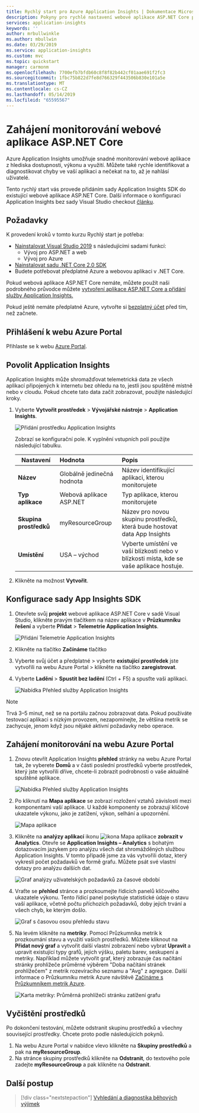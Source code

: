 ```yaml
---
title: Rychlý start pro Azure Application Insights | Dokumentace Microsoftu
description: Pokyny pro rychlé nastavení webové aplikace ASP.NET Core pro monitorování pomocí Application Insights
services: application-insights
keywords: ''
author: mrbullwinkle
ms.author: mbullwin
ms.date: 03/29/2019
ms.service: application-insights
ms.custom: mvc
ms.topic: quickstart
manager: carmonm
ms.openlocfilehash: 7700efb7bfdb60c8f8f82b442cf01aae691f2fc3
ms.sourcegitcommit: 1fbc75b822d7fe8d766329f443506b830e101a5e
ms.translationtype: MT
ms.contentlocale: cs-CZ
ms.lasthandoff: 05/14/2019
ms.locfileid: "65595567"
---
```

# <a name="start-monitoring-your-aspnet-core-web-application"></a>Zahájení monitorování webové aplikace ASP.NET Core

Azure Application Insights umožňuje snadné monitorování webové aplikace z hlediska dostupnosti, výkonu a využití. Můžete také rychle identifikovat a diagnostikovat chyby ve vaší aplikaci a nečekat na to, až je nahlásí uživatelé. 

Tento rychlý start vás provede přidáním sady Application Insights SDK do existující webové aplikace ASP.NET Core. Další informace o konfiguraci Application Insights bez sady Visual Studio checkout [článku](https://docs.microsoft.com/azure/azure-monitor/app/asp-net-core-no-visualstudio).

## <a name="prerequisites"></a>Požadavky

K provedení kroků v tomto kurzu Rychlý start je potřeba:

- [Nainstalovat Visual Studio 2019](https://www.visualstudio.com/downloads/) s následujícími sadami funkcí:
  - Vývoj pro ASP.NET a web
  - Vývoj pro Azure
- [Nainstalovat sadu .NET Core 2.0 SDK](https://www.microsoft.com/net/core)
- Budete potřebovat předplatné Azure a webovou aplikaci v .NET Core.

Pokud webová aplikace ASP.NET Core nemáte, můžete použít naši podrobného průvodce můžete [vytvoření aplikace ASP.NET Core a přidání služby Application Insights.](../../azure-monitor/app/asp-net-core.md)

Pokud ještě nemáte předplatné Azure, vytvořte si [bezplatný účet](https://azure.microsoft.com/free/) před tím, než začnete.

## <a name="sign-in-to-the-azure-portal"></a>Přihlášení k webu Azure Portal

Přihlaste se k webu [Azure Portal](https://portal.azure.com/).

## <a name="enable-application-insights"></a>Povolit Application Insights

Application Insights může shromažďovat telemetrická data ze všech aplikací připojených k internetu bez ohledu na to, jestli jsou spuštěné místně nebo v cloudu. Pokud chcete tato data začít zobrazovat, použijte následující kroky.

1. Vyberte **Vytvořit prostředek** > **Vývojářské nástroje** > **Application Insights**.

   ![Přidání prostředku Application Insights](./media/dotnetcore-quick-start/1createresourceappinsight.png)

    Zobrazí se konfigurační pole. K vyplnění vstupních polí použijte následující tabulku.

    | Nastavení        |  Hodnota           | Popis  |
   | ------------- |:-------------|:-----|
   | **Název**      | Globálně jedinečná hodnota | Název identifikující aplikaci, kterou monitorujete |
   | **Typ aplikace** | Webová aplikace ASP.NET | Typ aplikace, kterou monitorujete |
   | **Skupina prostředků**     | myResourceGroup      | Název pro novou skupinu prostředků, která bude hostovat data App Insights |
   | **Umístění** | USA – východ | Vyberte umístění ve vaší blízkosti nebo v blízkosti místa, kde se vaše aplikace hostuje. |

2. Klikněte na možnost **Vytvořit**.

## <a name="configure-app-insights-sdk"></a>Konfigurace sady App Insights SDK

1. Otevřete svůj **projekt** webové aplikace ASP.NET Core v sadě Visual Studio, klikněte pravým tlačítkem na název aplikace v **Průzkumníku řešení** a vyberte **Přidat** > **Telemetrie Application Insights**.

    ![Přidání Telemetrie Application Insights](./media/dotnetcore-quick-start/2vsaddappinsights.png)

2. Klikněte na tlačítko **Začínáme** tlačítko

3. Vyberte svůj účet a předplatné > vyberte **existující prostředek** jste vytvořili na webu Azure Portal > klikněte na tlačítko **zaregistrovat**.

4. Vyberte **Ladění** > **Spustit bez ladění** (Ctrl + F5) a spusťte vaši aplikaci.

    ![Nabídka Přehled služby Application Insights](./media/dotnetcore-quick-start/3debug.png)

> [!NOTE]
> Trvá 3–5 minut, než se na portálu začnou zobrazovat data. Pokud používáte testovací aplikaci s nízkým provozem, nezapomínejte, že většina metrik se zachycuje, jenom když jsou nějaké aktivní požadavky nebo operace.

## <a name="start-monitoring-in-the-azure-portal"></a>Zahájení monitorování na webu Azure Portal

1. Znovu otevřít Application Insights **přehled** stránky na webu Azure Portal tak, že vyberete **Domů** a v části poslední prostředků vyberte prostředek, který jste vytvořili dříve, chcete-li zobrazit podrobnosti o vaše aktuálně spuštěné aplikace.

   ![Nabídka Přehled služby Application Insights](./media/dotnetcore-quick-start/4overview.png)

2. Po kliknutí na **Mapa aplikace** se zobrazí rozložení vztahů závislosti mezi komponentami vaší aplikace. U každé komponenty se zobrazují klíčové ukazatele výkonu, jako je zatížení, výkon, selhání a upozornění.

   ![Mapa aplikace](./media/dotnetcore-quick-start/5appmap.png)

3. Klikněte na **analýzy aplikací** ikonu ![ikona Mapa aplikace](./media/dotnetcore-quick-start/006.png) **zobrazit v Analytics**. Otevře se **Application Insights – Analytics** s bohatým dotazovacím jazykem pro analýzu všech dat shromážděných službou Application Insights. V tomto případě jsme za vás vytvořili dotaz, který vykreslí počet požadavků ve formě grafu. Můžete psát své vlastní dotazy pro analýzu dalších dat.

   ![Graf analýzy uživatelských požadavků za časové období](./media/dotnetcore-quick-start/6analytics.png)

4. Vraťte se **přehled** stránce a prozkoumejte řídicích panelů klíčového ukazatele výkonu.  Tento řídicí panel poskytuje statistické údaje o stavu vaší aplikace, včetně počtu příchozích požadavků, doby jejich trvání a všech chyb, ke kterým došlo. 

   ![Graf s časovou osou přehledu stavu](./media/dotnetcore-quick-start/7kpidashboards.png)

5. Na levém klikněte na **metriky**. Pomocí Průzkumníka metrik k prozkoumání stavu a využití vašich prostředků. Můžete kliknout na **Přidat nový graf** a vytvořit další vlastní zobrazení nebo vybrat **Upravit** a upravit existující typy grafů, jejich výšku, paletu barev, seskupení a metriky. Například můžete vytvořit graf, který zobrazuje čas načítání stránky prohlížeče průměrné výběrem "Doba načítání stránek prohlížečem" z metrik rozevíracího seznamu a "Avg" z agregace. Další informace o Průzkumníku metrik Azure návštěvě [Začínáme s Průzkumníkem metrik Azure](../../azure-monitor/platform/metrics-getting-started.md).

     ![Karta metriky: Průměrná prohlížeči stránku zatížení grafu](./media/dotnetcore-quick-start/8metrics.png)

## <a name="clean-up-resources"></a>Vyčištění prostředků
Po dokončení testování, můžete odstranit skupinu prostředků a všechny související prostředky. Chcete proto podle následujících pokynů.

1. Na webu Azure Portal v nabídce vlevo klikněte na **Skupiny prostředků** a pak na **myResourceGroup**.
2. Na stránce skupiny prostředků klikněte na **Odstranit**, do textového pole zadejte **myResourceGroup** a pak klikněte na **Odstranit**.

## <a name="next-steps"></a>Další postup

> [!div class="nextstepaction"]
> [Vyhledání a diagnostika běhových výjimek](https://docs.microsoft.com/azure/application-insights/app-insights-tutorial-runtime-exceptions)
